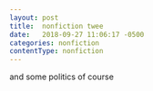 ```yaml
---
layout: post
title:  nonfiction twee
date:   2018-09-27 11:06:17 -0500
categories: nonfiction
contentType: nonfiction
---
```

and some politics of course